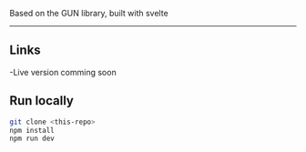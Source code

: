 Based on the GUN library, built with svelte

---
## Links
  -Live version comming soon

## Run locally

```bash
git clone <this-repo>
npm install
npm run dev
```
